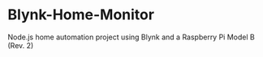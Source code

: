 # Blynk-Home-Monitor
Node.js home automation project using Blynk and a Raspberry Pi Model B (Rev. 2)
